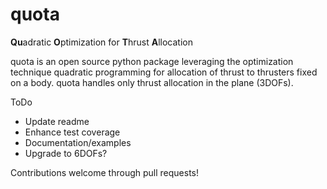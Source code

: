 # quota

**Qu**adratic **O**ptimization for **T**hrust **A**llocation 

quota is an open source python package leveraging the optimization technique quadratic programming for allocation of thrust to thrusters fixed on a body. quota handles only thrust allocation in the plane (3DOFs).

ToDo

* Update readme
* Enhance test coverage
* Documentation/examples
* Upgrade to 6DOFs?

Contributions welcome through pull requests!